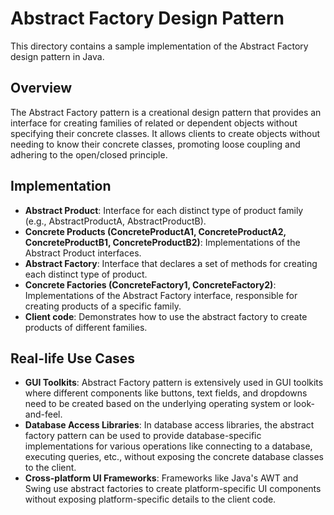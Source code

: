 # Abstract Factory Design Pattern

This directory contains a sample implementation of the Abstract Factory design pattern in Java.

## Overview

The Abstract Factory pattern is a creational design pattern that provides an interface for creating families of related or dependent objects without specifying their concrete classes. It allows clients to create objects without needing to know their concrete classes, promoting loose coupling and adhering to the open/closed principle.

## Implementation

- **Abstract Product**: Interface for each distinct type of product family (e.g., AbstractProductA, AbstractProductB).
- **Concrete Products (ConcreteProductA1, ConcreteProductA2, ConcreteProductB1, ConcreteProductB2)**: Implementations of the Abstract Product interfaces.
- **Abstract Factory**: Interface that declares a set of methods for creating each distinct type of product.
- **Concrete Factories (ConcreteFactory1, ConcreteFactory2)**: Implementations of the Abstract Factory interface, responsible for creating products of a specific family.
- **Client code**: Demonstrates how to use the abstract factory to create products of different families.

## Real-life Use Cases

- **GUI Toolkits**: Abstract Factory pattern is extensively used in GUI toolkits where different components like buttons, text fields, and dropdowns need to be created based on the underlying operating system or look-and-feel.
- **Database Access Libraries**: In database access libraries, the abstract factory pattern can be used to provide database-specific implementations for various operations like connecting to a database, executing queries, etc., without exposing the concrete database classes to the client.
- **Cross-platform UI Frameworks**: Frameworks like Java's AWT and Swing use abstract factories to create platform-specific UI components without exposing platform-specific details to the client code.

